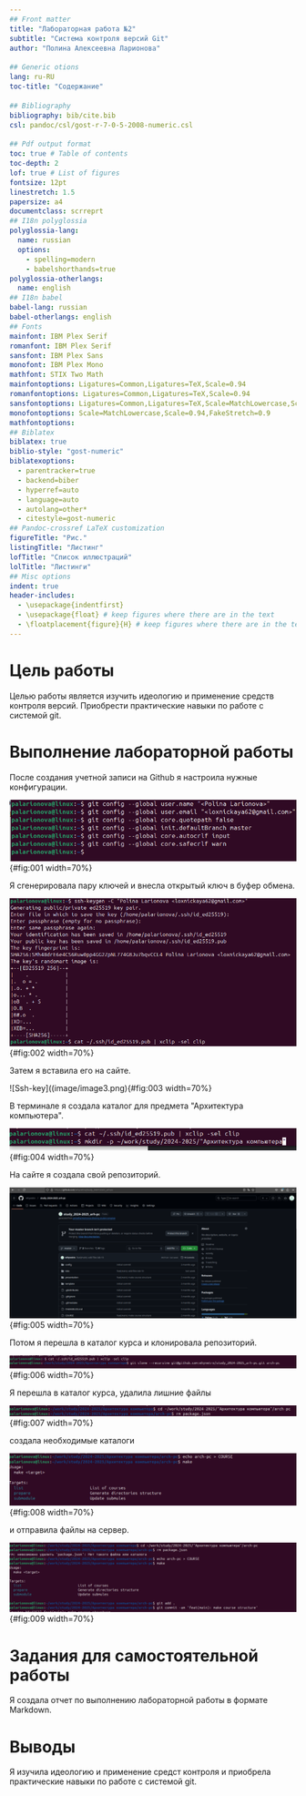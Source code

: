 ```yaml
---
## Front matter
title: "Лабораторная работа №2"
subtitle: "Система контроля версий Git"
author: "Полина Алексеевна Ларионова"

## Generic otions
lang: ru-RU
toc-title: "Содержание"

## Bibliography
bibliography: bib/cite.bib
csl: pandoc/csl/gost-r-7-0-5-2008-numeric.csl

## Pdf output format
toc: true # Table of contents
toc-depth: 2
lof: true # List of figures
fontsize: 12pt
linestretch: 1.5
papersize: a4
documentclass: scrreprt
## I18n polyglossia
polyglossia-lang:
  name: russian
  options:
	- spelling=modern
	- babelshorthands=true
polyglossia-otherlangs:
  name: english
## I18n babel
babel-lang: russian
babel-otherlangs: english
## Fonts
mainfont: IBM Plex Serif
romanfont: IBM Plex Serif
sansfont: IBM Plex Sans
monofont: IBM Plex Mono
mathfont: STIX Two Math
mainfontoptions: Ligatures=Common,Ligatures=TeX,Scale=0.94
romanfontoptions: Ligatures=Common,Ligatures=TeX,Scale=0.94
sansfontoptions: Ligatures=Common,Ligatures=TeX,Scale=MatchLowercase,Scale=0.94
monofontoptions: Scale=MatchLowercase,Scale=0.94,FakeStretch=0.9
mathfontoptions:
## Biblatex
biblatex: true
biblio-style: "gost-numeric"
biblatexoptions:
  - parentracker=true
  - backend=biber
  - hyperref=auto
  - language=auto
  - autolang=other*
  - citestyle=gost-numeric
## Pandoc-crossref LaTeX customization
figureTitle: "Рис."
listingTitle: "Листинг"
lofTitle: "Список иллюстраций"
lolTitle: "Листинги"
## Misc options
indent: true
header-includes:
  - \usepackage{indentfirst}
  - \usepackage{float} # keep figures where there are in the text
  - \floatplacement{figure}{H} # keep figures where there are in the text
---
```


# Цель работы

Целью работы является изучить идеологию и применение средств контроля версий. Приобрести практические навыки по работе с системой git.


# Выполнение лабораторной работы

После создания учетной записи на Github я настроила нужные конфигурации.

![Конфигурации](image/image1.png){#fig:001 width=70%}

Я сгенерировала пару ключей  и внесла открытый ключ в буфер обмена.

![Генерация ключей](image/image2.png){#fig:002 width=70%}

Затем я вставила его на сайте.

![Ssh-key]((image/image3.png){#fig:003 width=70%}

В терминале я создала каталог для предмета "Архитектура компьютера".

![Каталог](image/image4.png){#fig:004 width=70%}

На сайте я создала свой репозиторий.

![Репозиторий](image/image5.png){#fig:005 width=70%}

Потом я перешла в каталог курса и клонировала репозиторий.

![Клонирование](image/image6.png){#fig:006 width=70%}

Я перешла в каталог курса, удалила лишние файлы

![Удаление файлов](image/image7.png){#fig:007 width=70%}

создала необходимые каталоги 

![Создание каталогов](image/image8.png){#fig:008 width=70%}

и отправила файлы на сервер.

![Отправка файлов на сервер](image/image9.png){#fig:009 width=70%}

# Задания для самостоятельной работы 

Я создала отчет по выполнению лабораторной работы в формате Markdown. 

# Выводы

Я изучила идеологию и применение средст контроля и приобрела практические навыки по работе с системой git.


